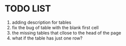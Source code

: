 # TODO LIST
1. adding description for tables
2. fix the bug of table with the blank first cell
3. the missing tables that cllose to the head of the page
4. what if the table has just one row?